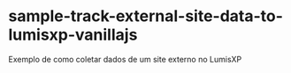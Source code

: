 # sample-track-external-site-data-to-lumisxp-vanillajs
Exemplo de como coletar dados de um site externo no LumisXP
